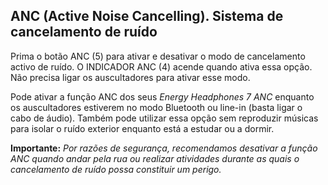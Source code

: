 ## ANC (Active Noise Cancelling). Sistema de cancelamento de ruído

Prima o botão ANC (5) para ativar e desativar o modo de cancelamento activo de ruído. O INDICADOR ANC (4) acende quando ativa essa opção. Não precisa ligar os auscultadores para ativar esse modo. 

Pode ativar a função ANC dos seus *Energy Headphones 7 ANC* enquanto os auscultadores estiverem no modo Bluetooth ou line-in (basta ligar o cabo de áudio). Também pode utilizar essa opção sem reproduzir músicas para isolar o ruído exterior enquanto está a estudar ou a dormir.

**Importante:** *Por razões de segurança, recomendamos desativar a função ANC quando  andar pela rua ou realizar atividades durante as quais o cancelamento de ruído possa constituir um perigo.*

